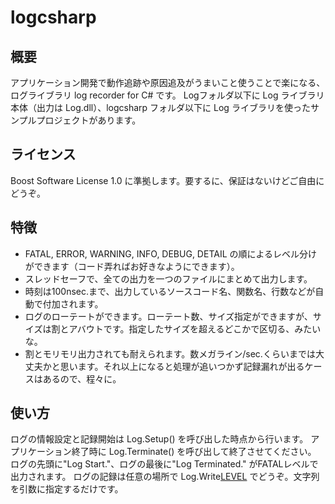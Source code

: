# logcsharp

## 概要
アプリケーション開発で動作追跡や原因追及がうまいこと使うことで楽になる、ログライブラリ log recorder for C# です。
Logフォルダ以下に Log ライブラリ本体（出力は Log.dll）、logcsharp フォルダ以下に Log ライブラリを使ったサンプルプロジェクトがあります。

## ライセンス
Boost Software License 1.0 に準拠します。要するに、保証はないけどご自由にどうぞ。

## 特徴
- FATAL, ERROR, WARNING, INFO, DEBUG, DETAIL の順によるレベル分けができます（コード弄ればお好きなようにできます）。
- スレッドセーフで、全ての出力を一つのファイルにまとめて出力します。
- 時刻は100nsec.まで、出力しているソースコード名、関数名、行数などが自動で付加されます。
- ログのローテートができます。ローテート数、サイズ指定ができますが、サイズは割とアバウトです。指定したサイズを超えるどこかで区切る、みたいな。
- 割とモリモリ出力されても耐えられます。数メガライン/sec.くらいまでは大丈夫かと思います。それ以上になると処理が追いつかず記録漏れが出るケースはあるので、程々に。

## 使い方
ログの情報設定と記録開始は Log.Setup() を呼び出した時点から行います。
アプリケーション終了時に Log.Terminate() を呼び出して終了させてください。
ログの先頭に"Log Start."、ログの最後に"Log Terminated." がFATALレベルで出力されます。
ログの記録は任意の場所で Log.Write[LEVEL]() でどうぞ。文字列を引数に指定するだけです。
